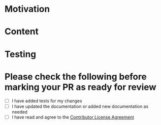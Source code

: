 # Motivation
<!-- Why is this change necessary? -->

# Content
<!-- Please include a summary of the change -->
# Testing
<!-- How was the change tested? -->
# Please check the following before marking your PR as ready for review

- [ ] I have added tests for my changes
- [ ] I have updated the documentation or added new documentation as needed
- [ ] I have read and agree to the [Contributor License Agreement](/codegen-sh/codegen-sdk/blob/develop/CLA.md)
